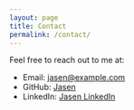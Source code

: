 ```yaml
---
layout: page
title: Contact
permalink: /contact/
---
```


Feel free to reach out to me at:

- Email: [jasen@example.com](mailto:jasen@example.com)
- GitHub: [Jasen](https://github.com/yourusername)
- LinkedIn: [Jasen LinkedIn](https://linkedin.com/in/yourusername)
